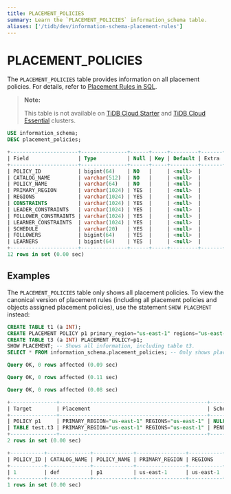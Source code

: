 ```yaml
---
title: PLACEMENT_POLICIES
summary: Learn the `PLACEMENT_POLICIES` information_schema table.
aliases: ['/tidb/dev/information-schema-placement-rules']
---
```


# PLACEMENT_POLICIES

The `PLACEMENT_POLICIES` table provides information on all placement policies. For details, refer to [Placement Rules in SQL](/placement-rules-in-sql.md).

> **Note:**
>
> This table is not available on [TiDB Cloud Starter](https://docs.pingcap.com/tidbcloud/select-cluster-tier#starter) and [TiDB Cloud Essential](https://docs.pingcap.com/tidbcloud/select-cluster-tier#essential) clusters.


```sql
USE information_schema;
DESC placement_policies;
```

```sql
+----------------------+---------------+------+-----+---------+-------+
| Field                | Type          | Null | Key | Default | Extra |
+----------------------+---------------+------+-----+---------+-------+
| POLICY_ID            | bigint(64)    | NO   |     | <null>  |       |
| CATALOG_NAME         | varchar(512)  | NO   |     | <null>  |       |
| POLICY_NAME          | varchar(64)   | NO   |     | <null>  |       |
| PRIMARY_REGION       | varchar(1024) | YES  |     | <null>  |       |
| REGIONS              | varchar(1024) | YES  |     | <null>  |       |
| CONSTRAINTS          | varchar(1024) | YES  |     | <null>  |       |
| LEADER_CONSTRAINTS   | varchar(1024) | YES  |     | <null>  |       |
| FOLLOWER_CONSTRAINTS | varchar(1024) | YES  |     | <null>  |       |
| LEARNER_CONSTRAINTS  | varchar(1024) | YES  |     | <null>  |       |
| SCHEDULE             | varchar(20)   | YES  |     | <null>  |       |
| FOLLOWERS            | bigint(64)    | YES  |     | <null>  |       |
| LEARNERS             | bigint(64)    | YES  |     | <null>  |       |
+----------------------+---------------+------+-----+---------+-------+
12 rows in set (0.00 sec)
```

## Examples

The `PLACEMENT_POLICIES` table only shows all placement policies. To view the canonical version of placement rules (including all placement policies and objects assigned placement policies), use the statement `SHOW PLACEMENT` instead:


```sql
CREATE TABLE t1 (a INT); 
CREATE PLACEMENT POLICY p1 primary_region="us-east-1" regions="us-east-1";
CREATE TABLE t3 (a INT) PLACEMENT POLICY=p1;
SHOW PLACEMENT; -- Shows all information, including table t3.
SELECT * FROM information_schema.placement_policies; -- Only shows placement policies, excluding t3.
```

```sql
Query OK, 0 rows affected (0.09 sec)

Query OK, 0 rows affected (0.11 sec)

Query OK, 0 rows affected (0.08 sec)

+---------------+------------------------------------------------+------------------+
| Target        | Placement                                      | Scheduling_State |
+---------------+------------------------------------------------+------------------+
| POLICY p1     | PRIMARY_REGION="us-east-1" REGIONS="us-east-1" | NULL             |
| TABLE test.t3 | PRIMARY_REGION="us-east-1" REGIONS="us-east-1" | PENDING          |
+---------------+------------------------------------------------+------------------+
2 rows in set (0.00 sec)

+-----------+--------------+-------------+----------------+-----------+-------------+--------------------+----------------------+---------------------+----------+-----------+----------+
| POLICY_ID | CATALOG_NAME | POLICY_NAME | PRIMARY_REGION | REGIONS   | CONSTRAINTS | LEADER_CONSTRAINTS | FOLLOWER_CONSTRAINTS | LEARNER_CONSTRAINTS | SCHEDULE | FOLLOWERS | LEARNERS |
+-----------+--------------+-------------+----------------+-----------+-------------+--------------------+----------------------+---------------------+----------+-----------+----------+
| 1         | def          | p1          | us-east-1      | us-east-1 |             |                    |                      |                     |          | 2         | 0        |
+-----------+--------------+-------------+----------------+-----------+-------------+--------------------+----------------------+---------------------+----------+-----------+----------+
1 rows in set (0.00 sec)
```

